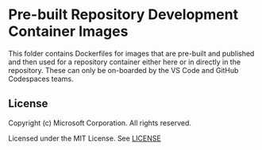 # Pre-built Repository Development Container Images

This folder contains Dockerfiles for images that are pre-built and published and then used for a repository container either here or in directly in the repository. These can only be on-boarded by the VS Code and GitHub Codespaces teams.

## License

Copyright (c) Microsoft Corporation. All rights reserved.

Licensed under the MIT License. See [LICENSE](https://github.com/microsoft/vscode-dev-containers/blob/main/LICENSE)
